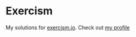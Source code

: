 # Exercism

My solutions for [exercism.io](https://exercism.io). Check out [my profile](https://exercism.io/profiles/Steellow)
